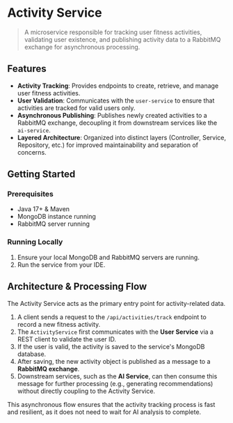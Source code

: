 # Activity Service

> A microservice responsible for tracking user fitness activities, validating user existence, and publishing activity
> data to a RabbitMQ exchange for asynchronous processing.

## Features

- **Activity Tracking**: Provides endpoints to create, retrieve, and manage user fitness activities.
- **User Validation**: Communicates with the `user-service` to ensure that activities are tracked for valid users only.
- **Asynchronous Publishing**: Publishes newly created activities to a RabbitMQ exchange, decoupling it from downstream
  services like the `ai-service`.
- **Layered Architecture**: Organized into distinct layers (Controller, Service, Repository, etc.) for improved
  maintainability and separation of concerns.

## Getting Started

### Prerequisites

- Java 17+ & Maven
- MongoDB instance running
- RabbitMQ server running

### Running Locally

1. Ensure your local MongoDB and RabbitMQ servers are running.
2. Run the service from your IDE.

## Architecture & Processing Flow

The Activity Service acts as the primary entry point for activity-related data.

1. A client sends a request to the `/api/activities/track` endpoint to record a new fitness activity.
2. The `ActivityService` first communicates with the **User Service** via a REST client to validate the user ID.
3. If the user is valid, the activity is saved to the service's MongoDB database.
4. After saving, the new activity object is published as a message to a **RabbitMQ exchange**.
5. Downstream services, such as the **AI Service**, can then consume this message for further processing (e.g.,
   generating recommendations) without directly coupling to the Activity Service.

This asynchronous flow ensures that the activity tracking process is fast and resilient, as it does not need to wait for
AI analysis to complete.